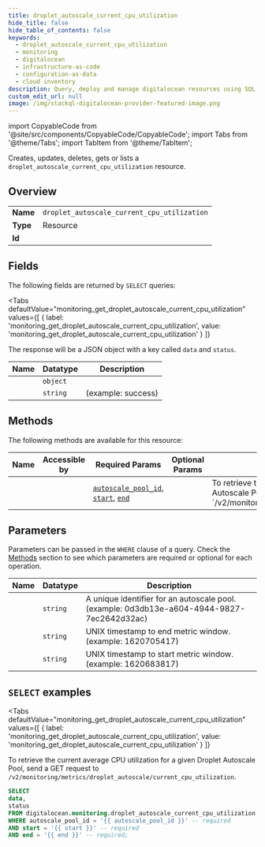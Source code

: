 ```yaml
--- 
title: droplet_autoscale_current_cpu_utilization
hide_title: false
hide_table_of_contents: false
keywords:
  - droplet_autoscale_current_cpu_utilization
  - monitoring
  - digitalocean
  - infrastructure-as-code
  - configuration-as-data
  - cloud inventory
description: Query, deploy and manage digitalocean resources using SQL
custom_edit_url: null
image: /img/stackql-digitalocean-provider-featured-image.png
---
```


import CopyableCode from '@site/src/components/CopyableCode/CopyableCode';
import Tabs from '@theme/Tabs';
import TabItem from '@theme/TabItem';

Creates, updates, deletes, gets or lists a <code>droplet_autoscale_current_cpu_utilization</code> resource.

## Overview
<table><tbody>
<tr><td><b>Name</b></td><td><code>droplet_autoscale_current_cpu_utilization</code></td></tr>
<tr><td><b>Type</b></td><td>Resource</td></tr>
<tr><td><b>Id</b></td><td><CopyableCode code="digitalocean.monitoring.droplet_autoscale_current_cpu_utilization" /></td></tr>
</tbody></table>

## Fields

The following fields are returned by `SELECT` queries:

<Tabs
    defaultValue="monitoring_get_droplet_autoscale_current_cpu_utilization"
    values={[
        { label: 'monitoring_get_droplet_autoscale_current_cpu_utilization', value: 'monitoring_get_droplet_autoscale_current_cpu_utilization' }
    ]}
>
<TabItem value="monitoring_get_droplet_autoscale_current_cpu_utilization">

The response will be a JSON object with a key called `data` and `status`.

<table>
<thead>
    <tr>
    <th>Name</th>
    <th>Datatype</th>
    <th>Description</th>
    </tr>
</thead>
<tbody>
<tr>
    <td><CopyableCode code="data" /></td>
    <td><code>object</code></td>
    <td></td>
</tr>
<tr>
    <td><CopyableCode code="status" /></td>
    <td><code>string</code></td>
    <td> (example: success)</td>
</tr>
</tbody>
</table>
</TabItem>
</Tabs>

## Methods

The following methods are available for this resource:

<table>
<thead>
    <tr>
    <th>Name</th>
    <th>Accessible by</th>
    <th>Required Params</th>
    <th>Optional Params</th>
    <th>Description</th>
    </tr>
</thead>
<tbody>
<tr>
    <td><a href="#monitoring_get_droplet_autoscale_current_cpu_utilization"><CopyableCode code="monitoring_get_droplet_autoscale_current_cpu_utilization" /></a></td>
    <td><CopyableCode code="select" /></td>
    <td><a href="#parameter-autoscale_pool_id"><code>autoscale_pool_id</code></a>, <a href="#parameter-start"><code>start</code></a>, <a href="#parameter-end"><code>end</code></a></td>
    <td></td>
    <td>To retrieve the current average CPU utilization for a given Droplet Autoscale Pool, send a GET request to `/v2/monitoring/metrics/droplet_autoscale/current_cpu_utilization`.</td>
</tr>
</tbody>
</table>

## Parameters

Parameters can be passed in the `WHERE` clause of a query. Check the [Methods](#methods) section to see which parameters are required or optional for each operation.

<table>
<thead>
    <tr>
    <th>Name</th>
    <th>Datatype</th>
    <th>Description</th>
    </tr>
</thead>
<tbody>
<tr id="parameter-autoscale_pool_id">
    <td><CopyableCode code="autoscale_pool_id" /></td>
    <td><code>string</code></td>
    <td>A unique identifier for an autoscale pool. (example: 0d3db13e-a604-4944-9827-7ec2642d32ac)</td>
</tr>
<tr id="parameter-end">
    <td><CopyableCode code="end" /></td>
    <td><code>string</code></td>
    <td>UNIX timestamp to end metric window. (example: 1620705417)</td>
</tr>
<tr id="parameter-start">
    <td><CopyableCode code="start" /></td>
    <td><code>string</code></td>
    <td>UNIX timestamp to start metric window. (example: 1620683817)</td>
</tr>
</tbody>
</table>

## `SELECT` examples

<Tabs
    defaultValue="monitoring_get_droplet_autoscale_current_cpu_utilization"
    values={[
        { label: 'monitoring_get_droplet_autoscale_current_cpu_utilization', value: 'monitoring_get_droplet_autoscale_current_cpu_utilization' }
    ]}
>
<TabItem value="monitoring_get_droplet_autoscale_current_cpu_utilization">

To retrieve the current average CPU utilization for a given Droplet Autoscale Pool, send a GET request to `/v2/monitoring/metrics/droplet_autoscale/current_cpu_utilization`.

```sql
SELECT
data,
status
FROM digitalocean.monitoring.droplet_autoscale_current_cpu_utilization
WHERE autoscale_pool_id = '{{ autoscale_pool_id }}' -- required
AND start = '{{ start }}' -- required
AND end = '{{ end }}' -- required;
```
</TabItem>
</Tabs>
